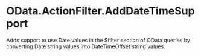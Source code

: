 # OData.ActionFilter.AddDateTimeSupport
Adds support to use Date values in the $filter section of OData queries by converting Date string values into DateTimeOffset string values.
